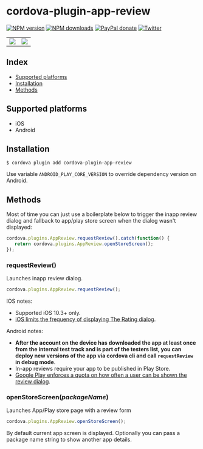# cordova-plugin-app-review

[![NPM version][npm-version]][npm-url] [![NPM downloads][npm-downloads]][npm-url] [![PayPal donate](https://img.shields.io/badge/paypal-donate-ff69b4?logo=paypal)][donate-url] [![Twitter][twitter-follow]][twitter-url]

<table>
    <tr>
        <td><img src="https://developer.apple.com/design/human-interface-guidelines/ios/images/AppRating_2x.png"/></td>
        <td><img src="https://4.bp.blogspot.com/-MSM5VeZfLAU/Xym0OR_huqI/AAAAAAAAPaA/2u9CsMLiQoE4cx3fmQPf0coIH0TuTWiSwCLcBGAsYHQ/s1600/image2.jpg"/></td>
    </tr>
</table>

## Index

<!-- MarkdownTOC levels="2" autolink="true" -->

- [Supported platforms](#supported-platforms)
- [Installation](#installation)
- [Methods](#methods)

<!-- /MarkdownTOC -->

## Supported platforms

* iOS
* Android

## Installation

    $ cordova plugin add cordova-plugin-app-review

Use variable `ANDROID_PLAY_CORE_VERSION` to override dependency version on Android.

## Methods
Most of time you can just use a boilerplate below to trigger the inapp review dialog and fallback to app/play store screen when the dialog wasn't displayed:
```js
cordova.plugins.AppReview.requestReview().catch(function() {
   return cordova.plugins.AppReview.openStoreScreen();
});
```

### requestReview()
Launches inapp review dialog.
```js
cordova.plugins.AppReview.requestReview();
```

IOS notes:

* Supported iOS 10.3+ only.
* [iOS limits the frequency of displaying The Rating dialog](https://developer.apple.com/design/human-interface-guidelines/ios/system-capabilities/ratings-and-reviews/#system-rating-and-review-prompts).

Android notes:

* **After the account on the device has downloaded the app at least once from the internal test track and is part of the testers list, you can deploy new versions of the app via cordova cli and call `requestReview` in debug mode**.
* In-app reviews require your app to be published in Play Store.
* [Google Play enforces a quota on how often a user can be shown the review dialog](https://developer.android.com/guide/playcore/in-app-review#quotas).

### openStoreScreen(_packageName_)
Launches App/Play store page with a review form
```js
cordova.plugins.AppReview.openStoreScreen();
```

By default current app screen is displayed. Optionally you can pass a package name string to show another app details.

[npm-url]: https://www.npmjs.com/package/cordova-plugin-app-review
[npm-version]: https://img.shields.io/npm/v/cordova-plugin-app-review.svg
[npm-downloads]: https://img.shields.io/npm/dm/cordova-plugin-app-review.svg
[twitter-url]: https://twitter.com/chemerisuk
[twitter-follow]: https://img.shields.io/twitter/follow/chemerisuk.svg?style=social&label=Follow%20me
[donate-url]: https://www.paypal.com/cgi-bin/webscr?cmd=_s-xclick&hosted_button_id=Z9FRHXAYSQ8BL&source=url
